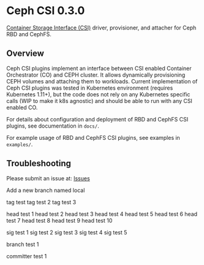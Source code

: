 # Ceph CSI 0.3.0

[Container Storage Interface (CSI)](https://github.com/container-storage-interface/) driver, provisioner, and attacher for Ceph RBD and CephFS.

## Overview

Ceph CSI plugins implement an interface between CSI enabled Container Orchestrator (CO) and CEPH cluster. It allows dynamically provisioning CEPH volumes and attaching them to workloads. Current implementation of Ceph CSI plugins was tested in Kubernetes environment (requires Kubernetes 1.11+), but the code does not rely on any Kubernetes specific calls (WIP to make it k8s agnostic) and should be able to run with any CSI enabled CO.

For details about configuration and deployment of RBD and CephFS CSI plugins, see documentation in `docs/`.

For example usage of RBD and CephFS CSI plugins, see examples in `examples/`.

## Troubleshooting

Please submit an issue at: [Issues](https://github.com/ceph/ceph-csi/issues)

Add a new branch named local

tag test
tag test 2
tag test 3

head test 1
head test 2
head test 3
head test 4
head test 5
head test 6
head test 7
head test 8
head test 9
head test 10

sig test 1
sig test 2
sig test 3
sig test 4
sig test 5

branch test 1

committer test 1
